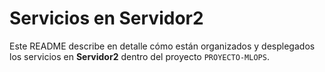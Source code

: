 # Servicios en Servidor2

Este README describe en detalle cómo están organizados y desplegados los servicios en **Servidor2** dentro del proyecto `PROYECTO-MLOPS`.
